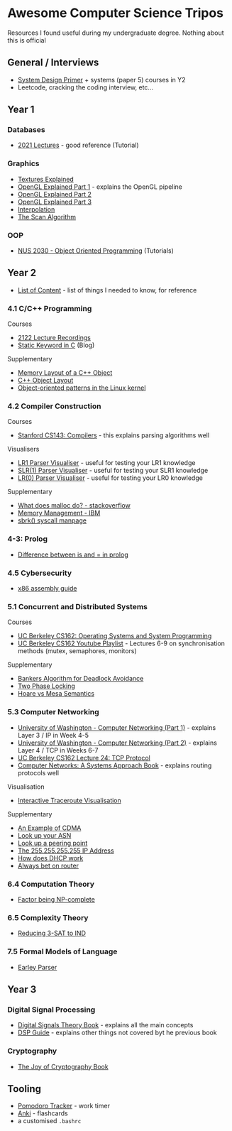 # Awesome Computer Science Tripos
Resources I found useful during my undergraduate degree. Nothing about this is official

## General / Interviews
- [System Design Primer](https://github.com/donnemartin/system-design-primer) + systems (paper 5) courses in Y2
- Leetcode, cracking the coding interview, etc...


## Year 1


### Databases
- [2021 Lectures](https://www.cl.cam.ac.uk/teaching/2021/Databases/video/) - good reference (Tutorial)

### Graphics
- [Textures Explained](https://drive.google.com/file/d/1G8wW2zVBAdFhrb535k-pBac4wxTJGHpg/view?usp=sharing) 
- [OpenGL Explained Part 1](https://www.youtube.com/watch?v=Le5QSL0kZ-Q) - explains the OpenGL pipeline
- [OpenGL Explained Part 2](https://www.youtube.com/watch?v=vnmAA4VUIhM) 
- [OpenGL Explained Part 3](https://www.youtube.com/watch?v=g37cMNcYnN0) 
- [Interpolation](https://www.scratchapixel.com/lessons/3d-basic-rendering/rasterization-practical-implementation/visibility-problem-depth-buffer-depth-interpolation.html)
- [The Scan Algorithm](https://www.cs.helsinki.fi/group/goa/mallinnus/polygonit/scexplanation.html#:~:text=The%20polygon%20scan%20conversion%20algorithm,polygons%20with%20holes%20in%20them)

### OOP
- [NUS 2030 - Object Oriented Programming](https://nus-cs2030s.github.io/2021-s2/00-overview.html) (Tutorials)

## Year 2
- [List of Content](./cst-crib-sheet.md) - list of things I needed to know, for reference


### 4.1 C/C++ Programming
Courses
- [2122 Lecture Recordings](https://www.cl.cam.ac.uk/teaching/2122/ProgC/video/#h2)
- [Static Keyword in C](https://stackoverflow.com/questions/572547/what-does-static-mean-in-c) (Blog)

Supplementary
- [Memory Layout of a C++ Object](https://www.vishalchovatiya.com/memory-layout-of-cpp-object/)
- [C++ Object Layout](https://nimrod.blog/posts/what-does-cpp-object-layout-look-like/)
- [Object-oriented patterns in the Linux kernel](https://lwn.net/Articles/444910/)

### 4.2 Compiler Construction
Courses
- [Stanford CS143: Compilers](https://web.stanford.edu/class/archive/cs/cs143/cs143.1128/) - this explains parsing algorithms well

Visualisers

- [LR1 Parser Visualiser](https://jsmachines.sourceforge.net/machines/lr1.html) - useful for testing your LR1 knowledge
- [SLR(1) Parser Visualiser](https://jsmachines.sourceforge.net/machines/slr.html) - useful for testing your SLR1 knowledge
- [LR(0) Parser Visualiser](https://www.cs.princeton.edu/courses/archive/spring20/cos320/LR0/) - useful for testing your LR0 knowledge

Supplementary
- [What does malloc do? - stackoverflow](https://stackoverflow.com/questions/5716100/what-happens-in-the-kernel-during-malloc)
- [Memory Management - IBM](https://developer.ibm.com/tutorials/l-memory/)
- [sbrk() syscall manpage](https://linux.die.net/man/2/brk)

### 4-3: Prolog
- [Difference between is and = in prolog](https://stackoverflow.com/questions/33072254/what-is-the-difference-between-the-keyword-is-and-in-prolog)

### 4.5 Cybersecurity
- [x86 assembly guide](https://flint.cs.yale.edu/cs421/papers/x86-asm/asm.html)




### 5.1 Concurrent and Distributed Systems
Courses

- [UC Berkeley CS162: Operating Systems and System Programming](https://cs162.org/)  
- [UC Berkeley CS162 Youtube Playlist](https://www.youtube.com/watch?v=nKqqtV-33k0&list=PLF2K2xZjNEf97A_uBCwEl61sdxWVP7VWC&index=26) - Lectures 6-9 on synchronisation methods (mutex, semaphores, monitors) 

Supplementary

- [Bankers Algorithm for Deadlock Avoidance](https://cseweb.ucsd.edu/classes/su09/cse120/lectures/Lecture6.pdf)
- [Two Phase Locking](https://faculty.cc.gatech.edu/~jarulraj/courses/8803-s21/slides/13-two-phase-locking.pdf)
- [Hoare vs Mesa Semantics](https://pages.mtu.edu/~shene/NSF-3/e-Book/MONITOR/monitor-types.html)

### 5.3 Computer Networking
- [University of Washington - Computer Networking (Part 1)](https://www.youtube.com/playlist?list=PLzmjQ4eaGEug9YlLvqpBTdVyIZhzQxTzu) - explains Layer 3 / IP in Week 4-5
- [University of Washington - Computer Networking (Part 2)](https://www.youtube.com/playlist?list=PLv4Qy0s26-PL2-tAs6mPaxUzq-wwMdv5Y) - explains Layer 4 / TCP in Weeks 6-7
- [UC Berkeley CS162 Lecture 24: TCP Protocol](https://www.youtube.com/watch?v=nKqqtV-33k0&list=PLF2K2xZjNEf97A_uBCwEl61sdxWVP7VWC&index=26)
- [Computer Networks: A Systems Approach Book](https://book.systemsapproach.org/index.html) - explains routing protocols well


Visualisation
- [Interactive Traceroute Visualisation](https://geotraceroute.com/)

Supplementary
- [An Example of CDMA](https://en.wikipedia.org/wiki/Code-division_multiple_access)
- [Look up your ASN](https://ipinfo.io/)
- [Look up a peering point](https://www.peeringdb.com/ix/435)
- [The 255.255.255.255 IP Address](https://www.quora.com/What-is-the-significance-of-the-IP-address-255-255-255-255)
- [How does DHCP work](https://www.quora.com/How-does-a-computer-host-and-a-DHCP-server-communicate-with-each-other-for-the-first-time-since-the-host-does-not-have-an-IP-address-at-the-beginning)
- [Always bet on router](https://www.reddit.com/r/iiiiiiitttttttttttt/comments/198d8j1/router_sigma_edit/)

### 6.4 Computation Theory
- [Factor being NP-complete](https://cstheory.stackexchange.com/questions/167/what-would-be-the-consequences-of-factoring-being-np-complete)

### 6.5 Complexity Theory
- [Reducing 3-SAT to IND](https://courses.engr.illinois.edu/cs374/fa2020/lec_prerec/23/23_2_0_0.pdf)


### 7.5 Formal Models of Language
- [Earley Parser](https://loup-vaillant.fr/tutorials/earley-parsing/)



## Year 3

### Digital Signal Processing
- [Digital Signals Theory Book](https://brianmcfee.net/dstbook-site/content/intro.html) - explains all the main concepts
- [DSP Guide](https://www.dspguide.com/) - explains other things not covered byt he previous book

### Cryptography
- [The Joy of Cryptography Book](https://joyofcryptography.com/)


## Tooling
- [Pomodoro Tracker](https://pomodoro-tracker.com/) - work timer
- [Anki](https://apps.ankiweb.net/) - flashcards
- a customised `.bashrc`
